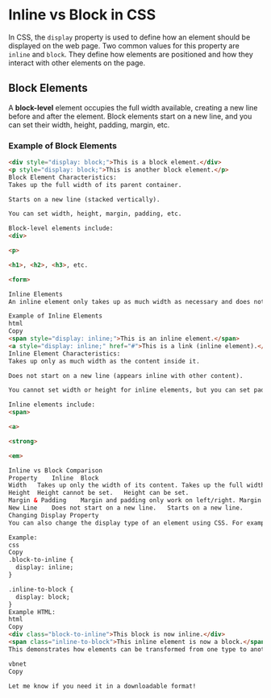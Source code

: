 # Inline vs Block in CSS

In CSS, the `display` property is used to define how an element should be displayed on the web page. Two common values for this property are `inline` and `block`. They define how elements are positioned and how they interact with other elements on the page.

## Block Elements

A **block-level** element occupies the full width available, creating a new line before and after the element. Block elements start on a new line, and you can set their width, height, padding, margin, etc.

### Example of Block Elements

```html
<div style="display: block;">This is a block element.</div>
<p style="display: block;">This is another block element.</p>
Block Element Characteristics:
Takes up the full width of its parent container.

Starts on a new line (stacked vertically).

You can set width, height, margin, padding, etc.

Block-level elements include:
<div>

<p>

<h1>, <h2>, <h3>, etc.

<form>

Inline Elements
An inline element only takes up as much width as necessary and does not start on a new line. It flows alongside other inline elements, and you cannot set their width and height.

Example of Inline Elements
html
Copy
<span style="display: inline;">This is an inline element.</span>
<a style="display: inline;" href="#">This is a link (inline element).</a>
Inline Element Characteristics:
Takes up only as much width as the content inside it.

Does not start on a new line (appears inline with other content).

You cannot set width or height for inline elements, but you can set padding and margin (on left and right).

Inline elements include:
<span>

<a>

<strong>

<em>

Inline vs Block Comparison
Property	Inline	Block
Width	Takes up only the width of its content.	Takes up the full width of its parent.
Height	Height cannot be set.	Height can be set.
Margin & Padding	Margin and padding only work on left/right.	Margin and padding work on all sides.
New Line	Does not start on a new line.	Starts on a new line.
Changing Display Property
You can also change the display type of an element using CSS. For example, you can turn a block element into inline or vice versa.

Example:
css
Copy
.block-to-inline {
  display: inline;
}

.inline-to-block {
  display: block;
}
Example HTML:
html
Copy
<div class="block-to-inline">This block is now inline.</div>
<span class="inline-to-block">This inline element is now a block.</span>
This demonstrates how elements can be transformed from one type to another by using the display property.

vbnet
Copy

Let me know if you need it in a downloadable format!






